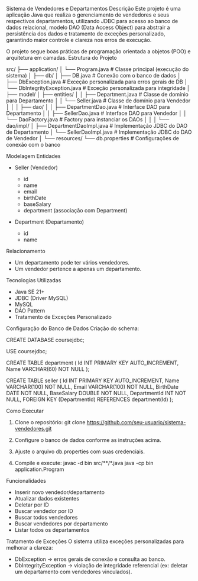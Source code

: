 Sistema de Vendedores e Departamentos
Descrição
Este projeto é uma aplicação Java que realiza o gerenciamento de vendedores e seus respectivos departamentos, utilizando JDBC para acesso ao banco de dados relacional, modelo DAO (Data Access Object) para abstrair a persistência dos dados e tratamento de exceções personalizado, garantindo maior controle e clareza nos erros de execução.

O projeto segue boas práticas de programação orientada a objetos (POO) e arquitetura em camadas.
 Estrutura do Projeto

src/
 ├── application/
 │    └── Program.java          # Classe principal (execução do sistema)
 │
 ├── db/
 │    ├── DB.java               # Conexão com o banco de dados
 │    ├── DbException.java      # Exceção personalizada para erros gerais de DB
 │    └── DbIntegrityException.java  # Exceção personalizada para integridade
 │
 ├── model/
 │    ├── entities/
 │    │    ├── Department.java  # Classe de domínio para Departamento
 │    │    └── Seller.java      # Classe de domínio para Vendedor
 │    │
 │    ├── dao/
 │    │    ├── DepartmentDao.java  # Interface DAO para Departamento
 │    │    ├── SellerDao.java     # Interface DAO para Vendedor
 │    │    └── DaoFactory.java    # Factory para instanciar os DAOs
 │    │
 │    └── dao/impl/
 │         ├── DepartmentDaoImpl.java # Implementação JDBC do DAO de Departamento
 │         └── SellerDaoImpl.java     # Implementação JDBC do DAO de Vendedor
 │
 └── resources/
      └── db.properties          # Configurações de conexão com o banco

 Modelagem
Entidades
- Seller (Vendedor)
  - id
  - name
  - email
  - birthDate
  - baseSalary
  - department (associação com Department)

- Department (Departamento)
  - id
  - name

Relacionamento
- Um departamento pode ter vários vendedores.
- Um vendedor pertence a apenas um departamento.

Tecnologias Utilizadas
- Java SE 21+
- JDBC (Driver MySQL)
- MySQL
- DAO Pattern
- Tratamento de Exceções Personalizado

Configuração do Banco de Dados
Criação do schema:

CREATE DATABASE coursejdbc;

USE coursejdbc;

CREATE TABLE department (
    Id INT PRIMARY KEY AUTO_INCREMENT,
    Name VARCHAR(60) NOT NULL
);

CREATE TABLE seller (
    Id INT PRIMARY KEY AUTO_INCREMENT,
    Name VARCHAR(100) NOT NULL,
    Email VARCHAR(100) NOT NULL,
    BirthDate DATE NOT NULL,
    BaseSalary DOUBLE NOT NULL,
    DepartmentId INT NOT NULL,
    FOREIGN KEY (DepartmentId) REFERENCES department(Id)
);

Como Executar
1. Clone o repositório:
   git clone https://github.com/seu-usuario/sistema-vendedores.git

2. Configure o banco de dados conforme as instruções acima.
3. Ajuste o arquivo db.properties com suas credenciais.
4. Compile e execute:
   javac -d bin src/**/*.java
   java -cp bin application.Program

 Funcionalidades
- Inserir novo vendedor/departamento
- Atualizar dados existentes
- Deletar por ID
- Buscar vendedor por ID
- Buscar todos vendedores
- Buscar vendedores por departamento
- Listar todos os departamentos

 Tratamento de Exceções
O sistema utiliza exceções personalizadas para melhorar a clareza:
- DbException → erros gerais de conexão e consulta ao banco.
- DbIntegrityException → violação de integridade referencial (ex: deletar um departamento com vendedores vinculados).
